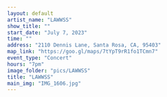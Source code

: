 ```yaml
---
layout: default
artist_name: "LAWWSS"
show_title: ""
start_date: "July 7, 2023"
time: ""
address: "2110 Dennis Lane, Santa Rosa, CA, 95403"
map_link: "https://goo.gl/maps/7tYpT9rR1fo1TCmn7"
event_type: "Concert"
hours: "7pm"
image_folder: "pics/LAWWSS"
title: "LAWWSS"
main_img: "IMG_1606.jpg"
---
```


